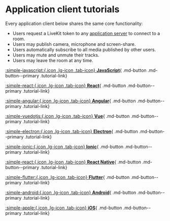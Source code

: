 # Application client tutorials

Every application client below shares the same core functionality:

- Users request a LiveKit token to any [application server](../application-server/) to connect to a room.
- Users may publish camera, microphone and screen-share.
- Users automatically subscribe to all media published by other users.
- Users may mute and unmute their tracks.
- Users may leave the room at any time.
<!--- Users may communicate through a chat.-->

<div class="tutorials-container" markdown>

[:simple-javascript:{.icon .lg-icon .tab-icon} **JavaScript**](./javascript.md){ .md-button .md-button--primary .tutorial-link}

[:simple-react:{.icon .lg-icon .tab-icon} **React**](./react.md){ .md-button .md-button--primary .tutorial-link}

[:simple-angular:{.icon .lg-icon .tab-icon} **Angular**](./angular.md){ .md-button .md-button--primary .tutorial-link}

[:simple-vuedotjs:{.icon .lg-icon .tab-icon} **Vue**](./vue.md){ .md-button .md-button--primary .tutorial-link}

[:simple-electron:{.icon .lg-icon .tab-icon} **Electron**](./electron.md){ .md-button .md-button--primary .tutorial-link}

[:simple-ionic:{.icon .lg-icon .tab-icon} **Ionic**](./ionic.md){ .md-button .md-button--primary .tutorial-link}

[:simple-react:{.icon .lg-icon .tab-icon} **React Native**](./react.md){ .md-button .md-button--primary .tutorial-link}

[:simple-flutter:{.icon .lg-icon .tab-icon} **Flutter**](./flutter.md){ .md-button .md-button--primary .tutorial-link}

[:simple-android:{.icon .lg-icon .tab-icon} **Android**](./android.md){ .md-button .md-button--primary .tutorial-link}

[:simple-apple:{.icon .lg-icon .tab-icon} **iOS**](./ios.md){ .md-button .md-button--primary .tutorial-link}

</div>
